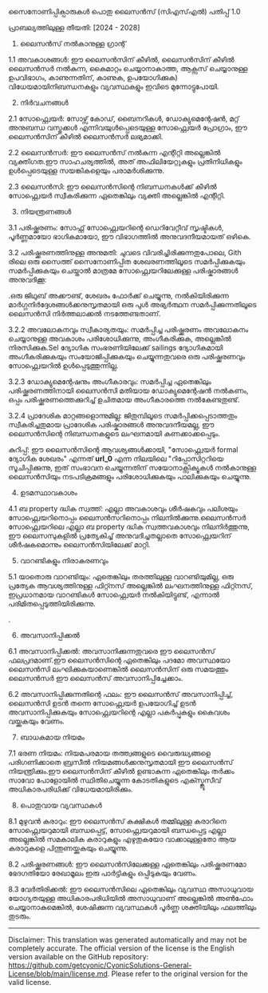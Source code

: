 സൈനോണിപ്പിക്പാരുകൾ പൊതു ലൈസൻസ് (സിഎസ്എൽ)
പതിപ്പ് 1.0

പ്രാബല്യത്തിലുള്ള തീയതി: [2024 - 2028]

1. ലൈസൻസ് നൽകാനുള്ള ഗ്രാന്റ്

1.1 അവകാശങ്ങൾ: ഈ ലൈസൻസിന് കീഴിൽ, ലൈസൻസിന് കീഴിൽ ലൈസൻസർ നൽകുന്ന, കൈമാറ്റം ചെയ്യാനാകാത്ത, ആക്സസ് ചെയ്യാനുള്ള ഉപവിഭാഗം, കാണുന്നതിന്, കാണുക, ഉപയോഗിക്കുക) വിധേയമായിനിബന്ധനകളും വ്യവസ്ഥകളും ഇവിടെ മുന്നോട്ടുപോയി.

2. നിർവചനങ്ങൾ

2.1 സോഫ്റ്റ്വെയർ: സോഴ്സ് കോഡ്, ബൈനറികൾ, ഡോക്യുമെന്റേഷൻ, മറ്റ് അനുബന്ധ വസ്തുക്കൾ എന്നിവയുൾപ്പെടെയുള്ള സോഫ്റ്റ്വെയർ പ്രോഗ്രാം, ഈ ലൈസൻസിന് കീഴിൽ ലൈസൻസർ ലഭ്യമാക്കി.

2.2 ലൈസൻസർ: ഈ ലൈസൻസ് നൽകുന്ന എന്റിറ്റി അല്ലെങ്കിൽ വ്യക്തിഗത.ഈ സാഹചര്യത്തിൽ, അത് അഫിലിയേറ്റുകളും പ്രതിനിധികളും ഉൾപ്പെടെയുള്ള സയങ്കികളെയും പരാമർശിക്കുന്നു.

2.3 ലൈസൻസി: ഈ ലൈസൻസിന്റെ നിബന്ധനകൾക്ക് കീഴിൽ സോഫ്റ്റ്വെയർ സ്വീകരിക്കുന്ന ഏതെങ്കിലും വ്യക്തി അല്ലെങ്കിൽ എന്റിറ്റി.

3. നിയന്ത്രണങ്ങൾ

3.1 പരിഷ്ക്കരണം: സോഫ്റ്റ് സോഫ്റ്റ്വെയറിന്റെ ഡെറിവേറ്റീവ് സൃഷ്ടികൾ, പൂർണ്ണമായോ ഭാഗികമായോ, ഈ വിഭാഗത്തിൽ അനുവദനീയമായത് ഒഴികെ.

3.2 പരിഷ്ക്കരണത്തിനുള്ള അനുമതി: ചുവടെ വിവരിച്ചിരിക്കുന്നതുപോലെ, Gith രിലെ ഒരു സൈത്ത് സൈനോണിപ്പിത ശേഖരണത്തിലൂടെ സമർപ്പിക്കുകയും സമർപ്പിക്കുകയും ചെയ്താൽ മാത്രമേ സോഫ്റ്റ്വെയറിലേക്കുള്ള പരിഷ്കാരങ്ങൾ അനുവദിക്കൂ:

.ഒരു ജിഥുബ് അക്കൗണ്ട്, ശേഖരം ഫോർക്ക് ചെയ്യുന്നു, നൽകിയിരിക്കുന്ന മാർഗ്ഗനിർദ്ദേശങ്ങൾക്കനുസൃതമായി ഒരു പുൾ അഭ്യർത്ഥന സമർപ്പിക്കുന്നതിലൂടെ ലൈസൻസി നിർത്തലാക്കൽ നടത്തേണ്ടതാണ്.

3.2.2 അവലോകനവും സ്വീകാര്യതയും: സമർപ്പിച്ച പരിഷ്ക്കരണം അവലോകനം ചെയ്യാനുള്ള അവകാശം പരിശോധിക്കുന്നു, അംഗീകരിക്കുക, അല്ലെങ്കിൽ നിരസിക്കുക.Sel ദ്യോഗിക സംഭരണിയിലേക്ക് sailings ദ്യോഗികമായി അംഗീകരിക്കുകയും സംയോജിപ്പിക്കുകയും ചെയ്യുന്നതുവരെ ഒരു പരിഷ്ക്കരണവും സോഫ്റ്റ്വെയറിൽ ഉൾപ്പെടുത്തുന്നില്ല.

3.2.3 ഡോക്യുമെന്റേഷനും അംഗീകാരവും: സമർപ്പിച്ച ഏതെങ്കിലും പരിഷ്ക്കരണത്തിനായി ലൈസൻസി മതിയായ ഡോക്യുമെന്റേഷൻ നൽകണം, ഒപ്പം പരിഷ്ക്കരണത്തെക്കുറിച്ച് ഉചിതമായ അംഗീകാരത്തെ നൽകേണ്ടതുണ്ട്.

3.2.4 പ്രാദേശിക മാറ്റങ്ങളൊന്നുമില്ല: ജിതുമ്പിലൂടെ സമർപ്പിക്കപ്പെടാത്തതും സ്വീകരിച്ചതുമായ പ്രാദേശിക പരിഷ്കാരങ്ങൾ അനുവദനീയമല്ല, ഈ ലൈസൻസിന്റെ നിബന്ധനകളുടെ ലംഘനമായി കണക്കാക്കപ്പെടും.

കുറിപ്പ്: ഈ ലൈസൻസിന്റെ ആവശ്യങ്ങൾക്കായി, "സോഫ്റ്റ്വെയർ formal ദ്യോഗിക ശേഖരം" എന്നത് __url_0__ എന്ന നിലയിലെ "റിപ്പോസിറ്ററിയെ സൂചിപ്പിക്കുന്നു, ഇത് സംഭാവന ചെയ്യുന്നതിന് സയോനാക്സിക്യൂകൾ നൽകാനുള്ള ലൈസൻസിയും നടപടിക്രമങ്ങളും പരിശോധിക്കുകയും പാലിക്കുകയും ചെയ്യുന്നു.

4. ഉടമസ്ഥാവകാശം

4.1 ബ property ദ്ധിക സ്വത്ത്: എല്ലാ അവകാശവും ശീർഷകവും പലിശയും സോഫ്റ്റ്വെയറിനൊപ്പം ലൈസൻസറിനൊപ്പം നിലനിൽക്കുന്നു.ലൈസൻസർ സോഫ്റ്റ്വെയറിലെ എല്ലാ ബ property ദ്ധിക സ്വത്തവകാശവും നിലനിർത്തുന്നു, ഈ ലൈസസുകളിൽ പ്രത്യേകിച്ച് അനുവദിച്ചതല്ലാതെ സോഫ്റ്റ്വെയറിന് ശീർഷകമൊന്നും ലൈസൻസിയിലേക്ക് മാറ്റി.

5. വാറണ്ടികളും നിരാകരണവും

5.1 യാതൊരു വാറണ്ടിയും: ഏതെങ്കിലും തരത്തിലുള്ള വാറണ്ടിയുമില്ല, ഒരു പ്രത്യേക ആവശ്യത്തിനുള്ള ഫിറ്റ്നസ് അല്ലെങ്കിൽ ലംഘനത്തിനുള്ള ഫിറ്റ്നസ്, ഇപ്രധാനമായ വാറണ്ടികൾ സോഫ്റ്റ്വെയർ നൽകിയിട്ടുണ്ട്, എന്നാൽ പരിമിതപ്പെടുത്തിയിരിക്കുന്നു.

.

6. അവസാനിപ്പിക്കൽ

6.1 അവസാനിപ്പിക്കൽ: അവസാനിക്കുന്നതുവരെ ഈ ലൈസൻസ് ഫലപ്രദമാണ്.ഈ ലൈസൻസിന്റെ ഏതെങ്കിലും പദമോ അവസ്ഥയോ ലൈസൻസി ലംഘിക്കുകയാണെങ്കിൽ ലൈസൻസിന് ഒരു സമയത്തും ലൈസൻസർ ഈ ലൈസൻസ് അവസാനിപ്പിച്ചേക്കാം.

6.2 അവസാനിപ്പിക്കുന്നതിന്റെ ഫലം: ഈ ലൈസൻസ് അവസാനിപ്പിച്ച്, ലൈസൻസി ഉടൻ തന്നെ സോഫ്റ്റ്വെയർ ഉപയോഗിച്ച് ഉടൻ അവസാനിപ്പിക്കുകയും സോഫ്റ്റ്വെയറിന്റെ എല്ലാ പകർപ്പുകളും കൈവശം വയ്ക്കുകയും വേണം.

7. ബാധകമായ നിയമം

7.1 ഭരണ നിയമം: നിയമപരമായ തത്ത്വങ്ങളുടെ വൈരുദ്ധ്യങ്ങളെ പരിഗണിക്കാതെ ബ്രസീൽ നിയമങ്ങൾക്കനുസൃതമായി ഈ ലൈസൻസ് നിയന്ത്രിക്കും.ഈ ലൈസൻസിന് കീഴിൽ ഉണ്ടാകുന്ന ഏതെങ്കിലും തർക്കം സാവോ പോളോയിൽ സ്ഥിതിചെയ്യുന്ന കോടതികളുടെ എക്സ്ക്ലൂസീവ് അധികാരപരിധിക്ക് വിധേയമായിരിക്കും.

8. പൊതുവായ വ്യവസ്ഥകൾ

8.1 മുഴുവൻ കരാറും: ഈ ലൈസൻസ് കക്ഷികൾ തമ്മിലുള്ള കരാറിനെ സോഫ്റ്റ്വെയറുമായി ബന്ധപ്പെട്ട്, സോഫ്റ്റ്വെയറുമായി ബന്ധപ്പെട്ട എല്ലാ അല്ലെങ്കിൽ സമകാലിക കരാറുകളും എഴുതുകയോ വാക്കാലുള്ളതോ ആയ കരാറുകളെ പിന്തുണയ്ക്കുകയും ചെയ്യുന്നു.

8.2 പരിഷ്ക്കരണങ്ങൾ: ഈ ലൈസൻസിലേക്കുള്ള ഏതെങ്കിലും പരിഷ്ക്കരണമോ ഭേദഗതിയോ രേഖാമൂലം ഇരു പാർട്ടികളും ഒപ്പിടുകയും വേണം.

8.3 വേർതിരിക്കൽ: ഈ ലൈസൻസിലെ ഏതെങ്കിലും വ്യവസ്ഥ അസാധുവായ യോഗ്യതയുള്ള അധികാരപരിധിയിൽ അസാധുവാണ് അല്ലെങ്കിൽ അൺഫോം ചെയ്യാനാകുമെങ്കിൽ, ശേഷിക്കുന്ന വ്യവസ്ഥകൾ പൂർണ്ണ ശക്തിയിലും ഫലത്തിലും തുടരും.

---
Disclaimer: This translation was generated automatically and may not be completely accurate. The official version of the license is the English version available on the GitHub repository: https://github.com/getcyonic/CyonicSolutions-General-License/blob/main/license.md. Please refer to the original version for the valid license.